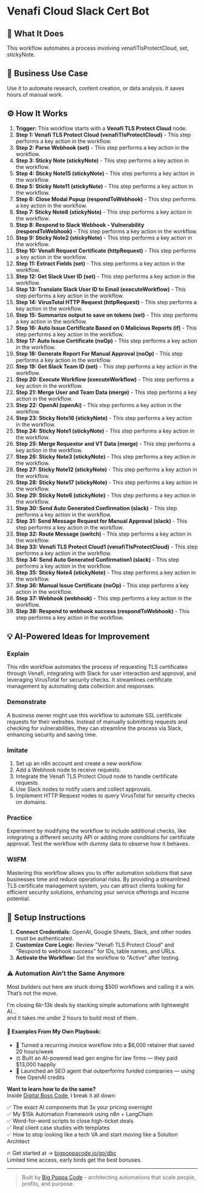 # Venafi Cloud Slack Cert Bot

## 🚀 What It Does
This workflow automates a process involving venafiTlsProtectCloud, set, stickyNote.

## 💼 Business Use Case
Use it to automate research, content creation, or data analysis. It saves hours of manual work.

## ⚙️ How It Works
1.  **Trigger:** This workflow starts with a **Venafi TLS Protect Cloud** node.
2. **Step 1: Venafi TLS Protect Cloud (venafiTlsProtectCloud)** - This step performs a key action in the workflow.
3. **Step 2: Parse Webhook (set)** - This step performs a key action in the workflow.
4. **Step 3: Sticky Note (stickyNote)** - This step performs a key action in the workflow.
5. **Step 4: Sticky Note15 (stickyNote)** - This step performs a key action in the workflow.
6. **Step 5: Sticky Note11 (stickyNote)** - This step performs a key action in the workflow.
7. **Step 6: Close Modal Popup (respondToWebhook)** - This step performs a key action in the workflow.
8. **Step 7: Sticky Note8 (stickyNote)** - This step performs a key action in the workflow.
9. **Step 8: Respond to Slack Webhook - Vulnerability (respondToWebhook)** - This step performs a key action in the workflow.
10. **Step 9: Sticky Note2 (stickyNote)** - This step performs a key action in the workflow.
11. **Step 10: Venafi Request Certificate (httpRequest)** - This step performs a key action in the workflow.
12. **Step 11: Extract Fields (set)** - This step performs a key action in the workflow.
13. **Step 12: Get Slack User ID (set)** - This step performs a key action in the workflow.
14. **Step 13: Translate Slack User ID to Email (executeWorkflow)** - This step performs a key action in the workflow.
15. **Step 14: VirusTotal HTTP Request (httpRequest)** - This step performs a key action in the workflow.
16. **Step 15: Summarize output to save on tokens (set)** - This step performs a key action in the workflow.
17. **Step 16: Auto Issue Certificate Based on 0 Malicious Reports (if)** - This step performs a key action in the workflow.
18. **Step 17: Auto Issue Certificate (noOp)** - This step performs a key action in the workflow.
19. **Step 18: Generate Report For Manual Approval (noOp)** - This step performs a key action in the workflow.
20. **Step 19: Get Slack Team ID (set)** - This step performs a key action in the workflow.
21. **Step 20: Execute Workflow (executeWorkflow)** - This step performs a key action in the workflow.
22. **Step 21: Merge User and Team Data (merge)** - This step performs a key action in the workflow.
23. **Step 22: OpenAI (openAi)** - This step performs a key action in the workflow.
24. **Step 23: Sticky Note16 (stickyNote)** - This step performs a key action in the workflow.
25. **Step 24: Sticky Note1 (stickyNote)** - This step performs a key action in the workflow.
26. **Step 25: Merge Requestor and VT Data (merge)** - This step performs a key action in the workflow.
27. **Step 26: Sticky Note3 (stickyNote)** - This step performs a key action in the workflow.
28. **Step 27: Sticky Note12 (stickyNote)** - This step performs a key action in the workflow.
29. **Step 28: Sticky Note17 (stickyNote)** - This step performs a key action in the workflow.
30. **Step 29: Sticky Note6 (stickyNote)** - This step performs a key action in the workflow.
31. **Step 30: Send Auto Generated Confirmation (slack)** - This step performs a key action in the workflow.
32. **Step 31: Send Message Request for Manual Approval (slack)** - This step performs a key action in the workflow.
33. **Step 32: Route Message (switch)** - This step performs a key action in the workflow.
34. **Step 33: Venafi TLS Protect Cloud1 (venafiTlsProtectCloud)** - This step performs a key action in the workflow.
35. **Step 34: Send Auto Generated Confirmation1 (slack)** - This step performs a key action in the workflow.
36. **Step 35: Sticky Note4 (stickyNote)** - This step performs a key action in the workflow.
37. **Step 36: Manual Issue Certificate (noOp)** - This step performs a key action in the workflow.
38. **Step 37: Webhook (webhook)** - This step performs a key action in the workflow.
39. **Step 38: Respond to webhook success (respondToWebhook)** - This step performs a key action in the workflow.

## 💡 AI-Powered Ideas for Improvement
### Explain
This n8n workflow automates the process of requesting TLS certificates through Venafi, integrating with Slack for user interaction and approval, and leveraging VirusTotal for security checks. It streamlines certificate management by automating data collection and responses.

### Demonstrate
A business owner might use this workflow to automate SSL certificate requests for their websites. Instead of manually submitting requests and checking for vulnerabilities, they can streamline the process via Slack, enhancing security and saving time.

### Imitate
1. Set up an n8n account and create a new workflow.
2. Add a Webhook node to receive requests.
3. Integrate the Venafi TLS Protect Cloud node to handle certificate requests.
4. Use Slack nodes to notify users and collect approvals.
5. Implement HTTP Request nodes to query VirusTotal for security checks on domains.

### Practice
Experiment by modifying the workflow to include additional checks, like integrating a different security API or adding more conditions for certificate approval. Test the workflow with dummy data to observe how it behaves.

### WIIFM
Mastering this workflow allows you to offer automation solutions that save businesses time and reduce operational risks. By providing a streamlined TLS certificate management system, you can attract clients looking for efficient security solutions, enhancing your service offerings and income potential.

## 🔧 Setup Instructions
1. **Connect Credentials:** OpenAI, Google Sheets, Slack, and other nodes must be authenticated.
2. **Customize Core Logic:** Review "Venafi TLS Protect Cloud" and "Respond to webhook success" for IDs, table names, and URLs.
3. **Activate the Workflow:** Set the workflow to "Active" after testing.

### ⚠️ Automation Ain’t the Same Anymore

Most builders out here are stuck doing $500 workflows and calling it a win.  
That’s not the move.  

I'm closing $6k–$13k deals by stacking simple automations with lightweight AI...  
and it takes me under 2 hours to build most of them.

#### 🧠 Examples From My Own Playbook:
- 🔁 Turned a recurring invoice workflow into a $6,000 retainer that saved 20 hours/week  
- ⚖️ Built an AI-powered lead gen engine for law firms — they paid $13,000 happily  
- 🚀 Launched an SEO agent that outperforms funded companies — using free OpenAI credits  

**Want to learn how to do the same?**  
Inside [Digital Boss Code](https://bigpoppacode.io/go/dbc), I break it all down:

✅ The exact AI components that 3x your pricing overnight  
✅ My $15k Automation Framework using n8n + LangChain  
✅ Word-for-word scripts to close high-ticket deals  
✅ Real client case studies with templates  
✅ How to stop looking like a tech VA and start moving like a Solution Architect  

🔥 Get started at → [bigpoppacode.io/go/dbc](https://bigpoppacode.io/go/dbc)  
Limited time access, early birds get the best bonuses.

---
> Built by [Big Poppa Code](https://bigpoppacode.io) – architecting automations that scale people, profits, and purpose.
